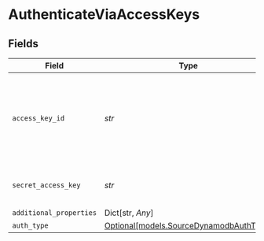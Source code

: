 # AuthenticateViaAccessKeys


## Fields

| Field                                                                                   | Type                                                                                    | Required                                                                                | Description                                                                             | Example                                                                                 |
| --------------------------------------------------------------------------------------- | --------------------------------------------------------------------------------------- | --------------------------------------------------------------------------------------- | --------------------------------------------------------------------------------------- | --------------------------------------------------------------------------------------- |
| `access_key_id`                                                                         | *str*                                                                                   | :heavy_check_mark:                                                                      | The access key id to access Dynamodb. Airbyte requires read permissions to the database | A012345678910EXAMPLE                                                                    |
| `secret_access_key`                                                                     | *str*                                                                                   | :heavy_check_mark:                                                                      | The corresponding secret to the access key id.                                          | a012345678910ABCDEFGH/AbCdEfGhEXAMPLEKEY                                                |
| `additional_properties`                                                                 | Dict[str, *Any*]                                                                        | :heavy_minus_sign:                                                                      | N/A                                                                                     |                                                                                         |
| `auth_type`                                                                             | [Optional[models.SourceDynamodbAuthType]](../models/sourcedynamodbauthtype.md)          | :heavy_minus_sign:                                                                      | N/A                                                                                     |                                                                                         |
